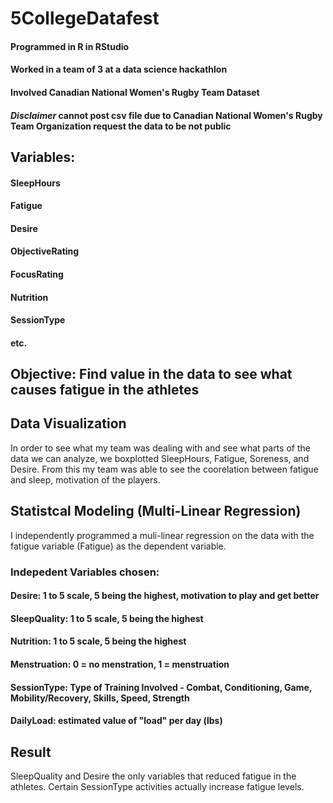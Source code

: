 # 5CollegeDatafest
#### Programmed in R in RStudio
#### Worked in a team of 3 at a data science hackathlon
#### Involved Canadian National Women's Rugby Team Dataset
#### *Disclaimer* cannot post csv file due to Canadian National Women's Rugby Team Organization request the data to be not public

## Variables:
#### SleepHours
#### Fatigue
#### Desire
#### ObjectiveRating
#### FocusRating
#### Nutrition
#### SessionType
#### etc.

## Objective: Find value in the data to see what causes fatigue in the athletes

## Data Visualization

In order to see what my team was dealing with and see what parts of the data we can analyze, we boxplotted SleepHours, Fatigue, Soreness, and Desire.
From this my team was able to see the coorelation between fatigue and sleep, motivation of the players.

## Statistcal Modeling (Multi-Linear Regression)

I independently programmed a muli-linear regression on the data with the fatigue variable (Fatigue) as the dependent variable.

### Indepedent Variables chosen:
#### Desire: 1 to 5 scale, 5 being the highest, motivation to play and get better
#### SleepQuality: 1 to 5 scale, 5 being the highest
#### Nutrition: 1 to 5 scale, 5 being the highest
#### Menstruation: 0 = no menstration, 1 = menstruation
#### SessionType: Type of Training Involved - Combat, Conditioning, Game, Mobility/Recovery, Skills, Speed, Strength
#### DailyLoad: estimated value of "load" per day (lbs)

## Result

SleepQuality and Desire the only variables that reduced fatigue in the athletes.
Certain SessionType activities actually increase fatigue levels.
